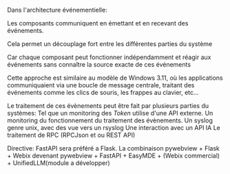 Dans l'architecture événementielle:

Les composants communiquent en émettant et en recevant des événements.

 Cela permet un découplage fort entre les différentes parties du système
 
 Car chaque composant peut fonctionner indépendamment et réagir aux événements sans connaître la source exacte de ces événements
 
 Cette approche est similaire au modèle de Windows 3.11, où les applications communiquaient via une boucle de message centrale, traitant des événements comme les clics de souris, les frappes au clavier, etc...

Le traitement de ces évènements peut être fait par plusieurs parties du systèmes:
Tel que un monitoring des *Token* utilise d'une API externe.
 Un monitoring du fonctionnement du traitement des évènements.
 Un syslog genre unix, avec des vue  vers un rsyslog
 Une interaction avec un API IA
Le traitement de RPC (RPCJson et ou REST API)

Directive:
FastAPI sera préféré a Flask. La combinaison pywebview + Flask + Webix devenant pywebview + FastAPI + EasyMDE + (Webix commercial) + UnifiedLLM(module a développer)
